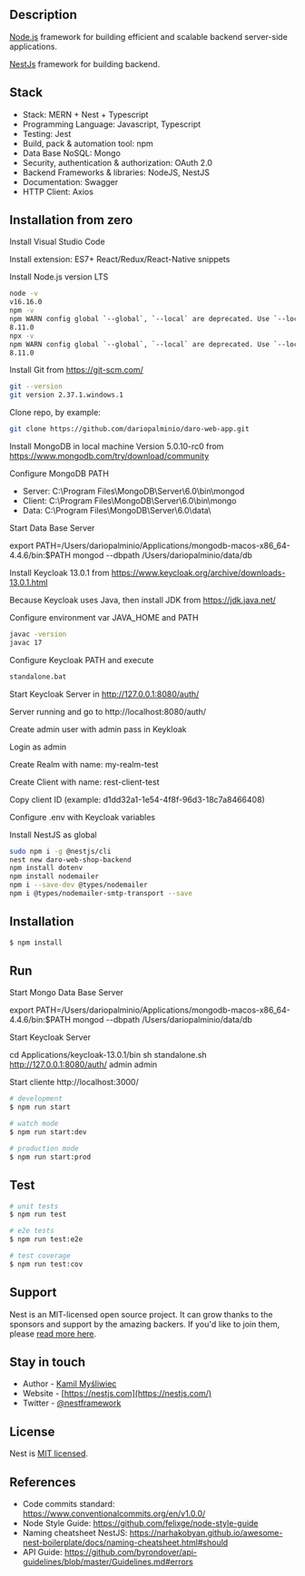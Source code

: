 
## Description

  <p><a href="http://nodejs.org" target="_blank">Node.js</a> framework for building efficient and scalable backend server-side applications.</p>
  <p><a href="https://nestjs.com/" target="_blank">NestJs</a> framework for building backend.</p>

## Stack

- Stack: MERN + Nest + Typescript
- Programming Language: Javascript, Typescript
- Testing: Jest
- Build, pack & automation tool: npm
- Data Base NoSQL: Mongo
- Security, authentication & authorization: OAuth 2.0
- Backend Frameworks & libraries: NodeJS, NestJS
- Documentation: Swagger
- HTTP Client: Axios

## Installation from zero

Install Visual Studio Code

Install extension: ES7+ React/Redux/React-Native snippets

Install Node.js version LTS 

```bash
node -v
v16.16.0
npm -v
npm WARN config global `--global`, `--local` are deprecated. Use `--location=global` instead.
8.11.0
npx -v
npm WARN config global `--global`, `--local` are deprecated. Use `--location=global` instead.
8.11.0
```

Install Git from https://git-scm.com/
```bash
git --version
git version 2.37.1.windows.1
```
Clone repo, by example:

```bash
git clone https://github.com/dariopalminio/daro-web-app.git
```

Install MongoDB in local machine Version 5.0.10-rc0 from https://www.mongodb.com/try/download/community

Configure MongoDB PATH

- Server: C:\Program Files\MongoDB\Server\6.0\bin\mongod
- Client: C:\Program Files\MongoDB\Server\6.0\bin\mongo
- Data: C:\Program Files\MongoDB\Server\6.0\data\

Start Data Base Server 

export PATH=/Users/dariopalminio/Applications/mongodb-macos-x86_64-4.4.6/bin:$PATH
mongod --dbpath /Users/dariopalminio/data/db

Install Keycloak 13.0.1 from https://www.keycloak.org/archive/downloads-13.0.1.html

Because Keycloak uses Java, then install JDK from https://jdk.java.net/

Configure environment var JAVA_HOME and PATH
```bash
javac -version
javac 17
```

Configure Keycloak PATH and execute 
```bash
standalone.bat
```

Start Keycloak Server in http://127.0.0.1:8080/auth/ 

Server running and go to http://localhost:8080/auth/ 

Create admin user with admin pass in Keykloak

Login as admin

Create Realm  with name: my-realm-test

Create Client with name:	rest-client-test

Copy client ID (example: d1dd32a1-1e54-4f8f-96d3-18c7a8466408)

Configure .env with Keycloak variables

Install NestJS as global

```bash
sudo npm i -g @nestjs/cli
nest new daro-web-shop-backend
npm install dotenv
npm install nodemailer
npm i --save-dev @types/nodemailer
npm i @types/nodemailer-smtp-transport --save
```

## Installation

```bash
$ npm install
```

## Run

Start Mongo Data Base Server 

export PATH=/Users/dariopalminio/Applications/mongodb-macos-x86_64-4.4.6/bin:$PATH
mongod --dbpath /Users/dariopalminio/data/db

Start Keycloak Server 

cd Applications/keycloak-13.0.1/bin
sh standalone.sh
http://127.0.0.1:8080/auth/
admin admin

Start cliente http://localhost:3000/



```bash
# development
$ npm run start

# watch mode
$ npm run start:dev

# production mode
$ npm run start:prod
```

## Test

```bash
# unit tests
$ npm run test

# e2e tests
$ npm run test:e2e

# test coverage
$ npm run test:cov
```

## Support

Nest is an MIT-licensed open source project. It can grow thanks to the sponsors and support by the amazing backers. If you'd like to join them, please [read more here](https://docs.nestjs.com/support).

## Stay in touch

- Author - [Kamil Myśliwiec](https://kamilmysliwiec.com)
- Website - [https://nestjs.com](https://nestjs.com/)
- Twitter - [@nestframework](https://twitter.com/nestframework)

## License

Nest is [MIT licensed](LICENSE).

## References

- Code commits standard: https://www.conventionalcommits.org/en/v1.0.0/
- Node Style Guide: https://github.com/felixge/node-style-guide
- Naming cheatsheet NestJS: https://narhakobyan.github.io/awesome-nest-boilerplate/docs/naming-cheatsheet.html#should
- API Guide: https://github.com/byrondover/api-guidelines/blob/master/Guidelines.md#errors

